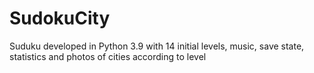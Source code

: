 # SudokuCity
Suduku developed in Python 3.9 with 14 initial levels, music, save state, statistics and photos of cities according to level
